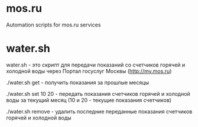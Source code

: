 mos.ru
=======

Automation scripts for mos.ru services

water.sh
========
water.sh - это скрипт для передачи показаний со счетчиков горячей и холодной воды через Портал госуслуг Москвы (http://my.mos.ru)

./water.sh get - получить показания за прошлые месяцы

./water.sh set 10 20 - передать показания счетчиков горячей и холодной воды за текущий месяц (10 и 20 - текущие показания счетчиков)

./water.sh remove - удалить последние переданные показания счетчиков горячей и холодной воды

